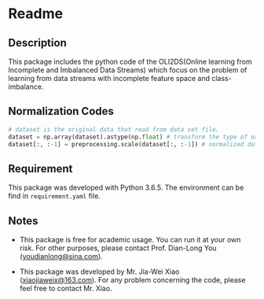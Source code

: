 # Readme


## Description

This package includes the python code of the OLI2DS(Online learning from Incomplete and Imbalanced Data Streams) which focus on the problem of learning from data streams with incomplete feature space and class-imbalance.

## Normalization Codes

```python
# dataset is the original data that read from data set file.
dataset = np.array(dataset).astype(np.float) # transform the type of original data to 'numpy.float' type
dataset[:, :-1] = preprocessing.scale(dataset[:, :-1]) # normalized data
```

## Requirement

This package was developed with Python 3.6.5. The environment can be find in `requirement.yaml` file.
 
 ## Notes
 
 - This package is free for academic usage. You can run it at your own risk. For other purposes, please contact Prof. Dian-Long You (youdianlong@sina.com).

- This package was developed by Mr. Jia-Wei Xiao (xiaojiaweix@163.com). For any problem concerning the code, please feel free to contact Mr. Xiao.
